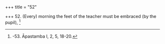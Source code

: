 +++
title = "52"

+++
52. (Every) morning the feet of the teacher must be embraced (by the pupil), [^44] 


[^44]:  -53. Āpastamba I, 2, 5, 18-20.
